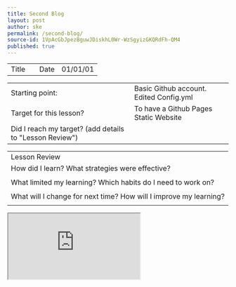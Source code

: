 ```yaml
---
title: Second Blog
layout: post
author: ske
permalink: /second-blog/
source-id: 1VpAcGbJpezBguwJDiskhL0Wr-WzSgyizGKQRdFh-QM4
published: true
---
```

<table>
  <tr>
    <td>Title</td>
    <td></td>
    <td>Date</td>
    <td>01/01/01</td>
  </tr>
</table>


<table>
  <tr>
    <td>Starting point:</td>
    <td>Basic Github account. Edited Config.yml</td>
  </tr>
  <tr>
    <td>Target for this lesson?</td>
    <td>To have a Github Pages Static Website</td>
  </tr>
  <tr>
    <td>Did I reach my target? 
(add details to "Lesson Review")</td>
    <td></td>
  </tr>
</table>


<table>
  <tr>
    <td>Lesson Review</td>
  </tr>
  <tr>
    <td>How did I learn? What strategies were effective? </td>
  </tr>
  <tr>
    <td></td>
  </tr>
  <tr>
    <td>What limited my learning? Which habits do I need to work on? </td>
  </tr>
  <tr>
    <td></td>
  </tr>
  <tr>
    <td>What will I change for next time? How will I improve my learning?</td>
  </tr>
  <tr>
    <td></td>
  </tr>
</table>
<iframe src="https://docs.google.com/spreadsheets/d/1LCcCm4dpn8piHkKCJplZ4AUBFNwSQNQx7NHlSP-TaPY/pubhtml?widget=true&amp;headers=false"></iframe>

